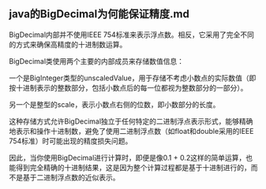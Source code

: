 ## java的BigDecimal为何能保证精度.md

BigDecimal内部并不使用IEEE 754标准来表示浮点数。相反，它采用了完全不同的方式来确保高精度的十进制数运算。

BigDecimal类使用两个主要的内部成员来存储数值信息：

一个是BigInteger类型的unscaledValue，用于存储不考虑小数点的实际数值（即按十进制表示的整数部分，包括小数点后的每一位都视为整数部分的一部分）。

另一个是整型的scale，表示小数点右侧的位数，即小数部分的长度。

这种存储方式允许BigDecimal独立于任何特定的二进制浮点表示形式，能够精确地表示和操作十进制数，避免了使用二进制浮点数（如float和double采用的IEEE 754标准）时可能出现的精度损失问题。

因此，当你使用BigDecimal进行计算时，即便是像0.1 + 0.2这样的简单运算，也能得到完全精确的十进制结果，这是因为整个计算过程都是基于十进制进行的，而不是基于二进制浮点数的近似表示。